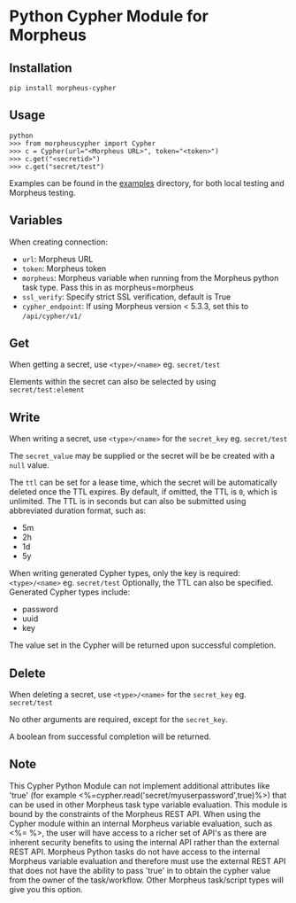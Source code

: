 # Python Cypher Module for Morpheus


## Installation
`pip install morpheus-cypher`
## Usage

```
python
>>> from morpheuscypher import Cypher
>>> c = Cypher(url="<Morpheus URL>", token="<token>")
>>> c.get("<secretid>")
>>> c.get("secret/test")
```

Examples can be found in the [examples](examples) directory, for both local testing and Morpheus testing.

## Variables
When creating connection:
- `url`: Morpheus URL
- `token`: Morpheus token
- `morpheus`: Morpheus variable when running from the Morpheus python task type.  Pass this in as morpheus=morpheus
- `ssl_verify`: Specify strict SSL verification, default is True
- `cypher_endpoint`: If using Morpheus version < 5.3.3, set this to `/api/cypher/v1/`

## Get
When getting a secret, use `<type>/<name>` eg. `secret/test`

Elements within the secret can also be selected by using `secret/test:element`

## Write
When writing a secret, use `<type>/<name>` for the `secret_key` eg. `secret/test`

The `secret_value` may be supplied or the secret will be be created with a `null` value.

The `ttl` can be set for a lease time, which the secret will be automatically deleted once the TTL expires.  By default,
if omitted, the TTL is `0`, which is unlimited. The TTL is in seconds but can also be submitted using abbreviated
duration format, such as:
* 5m
* 2h
* 1d
* 5y

When writing generated Cypher types, only the key is required:  `<type>/<name>` eg. `secret/test`
Optionally, the TTL can also be specified.  Generated Cypher types include:
* password
* uuid
* key

The value set in the Cypher will be returned upon successful completion.

## Delete
When deleting a secret, use `<type>/<name>` for the `secret_key` eg. `secret/test`

No other arguments are required, except for the `secret_key`.

A boolean from successful completion will be returned.

## Note
This Cypher Python Module can not implement additional attributes like 'true' (for example <%=cypher.read('secret/myuserpassword',true)%>) that can be used in other Morpheus task type variable evaluation. This module is bound by the constraints of the Morpheus REST API. When using the Cypher module within an internal Morpheus variable evaluation, such as <%= %>, the user will have access to a richer set of API's as there are inherent security benefits to using the internal API rather than the external REST API. Morpheus Python tasks do not have access to the internal Morpheus variable evaluation and therefore must use the external REST API that does not have the ability to pass 'true' in to obtain the cypher value from the owner of the task/workflow. Other Morpheus task/script types will give you this option.